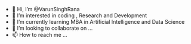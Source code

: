 - 👋 Hi, I’m @VarunSinghRana
- 👀 I’m interested in coding , Research and Development
- 🌱 I’m currently learning MBA in Artificial Intelligence and Data Science
- 💞️ I’m looking to collaborate on ...
- 📫 How to reach me ...

<!---
VarunSinghRana/VarunSinghRana is a ✨ special ✨ repository because its `README.md` (this file) appears on your GitHub profile.
You can click the Preview link to take a look at your changes.
--->
